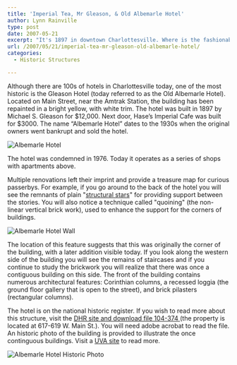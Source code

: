 ```yaml
---
title: 'Imperial Tea, Mr Gleason, & Old Albemarle Hotel'
author: Lynn Rainville
type: post
date: 2007-05-21
excerpt: "It's 1897 in downtown Charlottesville. Where is the fashionable place to dine and spend the night ?"
url: /2007/05/21/imperial-tea-mr-gleason-old-albemarle-hotel/
categories:
  - Historic Structures

---
```


Although there are 100s of hotels in Charlottesville today, one of the most
historic is the Gleason Hotel (today referred to as the Old Albemarle Hotel).
Located on Main Street, near the Amtrak Station, the building has been repainted
in a bright yellow, with white trim. The hotel was built in 1897 by Michael S.
Gleason for $12,000. Next door, Hase’s Imperial Cafe was built for $3000. The
name “Albemarle Hotel” dates to the 1930s when the original owners went bankrupt
and sold the hotel. 

![Albemarle Hotel](/media/2007/05/gleason1.jpg)

The hotel was condemned in 1976. Today it operates as a series of shops with apartments above.

Multiple renovations left their imprint and provide a treasure map for curious passerbys. For example, if you go around to the back of the hotel you will see the remnants of plain "[structural stars][1]" for providing support between the stories. You will also notice a technique called "quoining" (the non-linear vertical brick work), used to enhance the support for the corners of buildings.

![Albemarle Hotel Wall](/media/2007/05/gleason2.jpg)


The location of this feature suggests that this was originally the corner of the building, with a later addition visible today. If you look along the western side of the building you will see the remains of staircases and if you continue to study the brickwork you will realize that there was once a contiguous building on this side. The front of the building contains numerous architectural features: Corinthian columns,
 a recessed loggia (the ground floor gallery that is open to the street), and brick pilasters (rectangular columns).

The hotel is on the national historic register. If you wish to read more about this structure, visit the [DHR site and download file 104-374 ](http://www.dhr.virginia.gov/registers/Cities/Charlottesville/HotelGleasonCharlottesvilleMRA_HD_textlist.htm) (the property is located at 617-619 W. Main St.). You will need adobe acrobat to read the file. An historic photo of the building is provided to illustrate the once continguous buildings. Visit a [UVA site][2] to read more.

![Albemarle Hotel Historic Photo](/media/2007/05/gleason5.jpg)

 [1]: http://www.locohistory.org/blog/2007/02/18/structural-stars/
 [2]: http://cti.itc.virginia.edu/~aas405b/gleason.html
